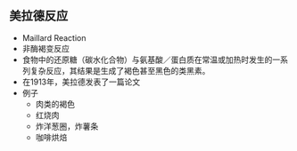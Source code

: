 <!-- 
title: 美拉德反应
from: 陈晓卿
create: 2018-06-19
tags: food,term
-->

## 美拉德反应

- Maillard Reaction
- 非酶褐变反应
- 食物中的还原糖（碳水化合物）与氨基酸／蛋白质在常温或加热时发生的一系列复杂反应，其结果是生成了褐色甚至黑色的类黑素。
- 在1913年，美拉德发表了一篇论文
- 例子
  * 肉类的褐色
  * 红烧肉
  * 炸洋葱圈，炸薯条
  * 咖啡烘焙

